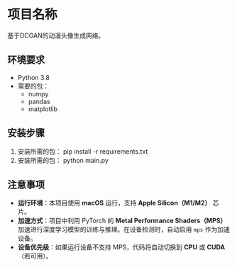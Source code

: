 # 项目名称

基于DCGAN的动漫头像生成网络。

## 环境要求

- Python 3.8
- 需要的包：
  - numpy
  - pandas
  - matplotlib

## 安装步骤

1. 安装所需的包：
   pip install -r requirements.txt
2. 安装所需的包：
   python main.py



## 注意事项

- **运行环境**：本项目使用 **macOS** 运行，支持 **Apple Silicon（M1/M2）** 芯片。
- **加速方式**：项目中利用 PyTorch 的 **Metal Performance Shaders（MPS）** 加速进行深度学习模型的训练与推理。在设备检测时，自动启用 `mps` 作为加速设备。
- **设备优先级**：如果运行设备不支持 MPS，代码将自动切换到 **CPU** 或 **CUDA**（若可用）。

